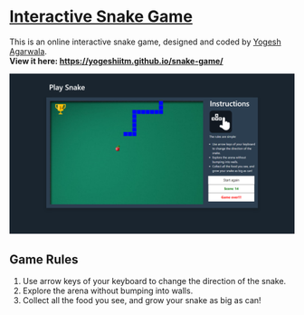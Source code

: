 # [Interactive Snake Game](https://yogeshiitm.github.io/snake-game/)
This is an online interactive snake game, designed and coded by [Yogesh Agarwala](http://yogeshiitm.github.io/).\
**View it here: https://yogeshiitm.github.io/snake-game/**

<a href="https://yogeshiitm.github.io/snake-game/"><img src="images/screenshot.png"></a>

## Game Rules
1. Use arrow keys of your keyboard to change the direction of the snake.
2. Explore the arena without bumping into walls.
3. Collect all the food you see, and grow your snake as big as can!
